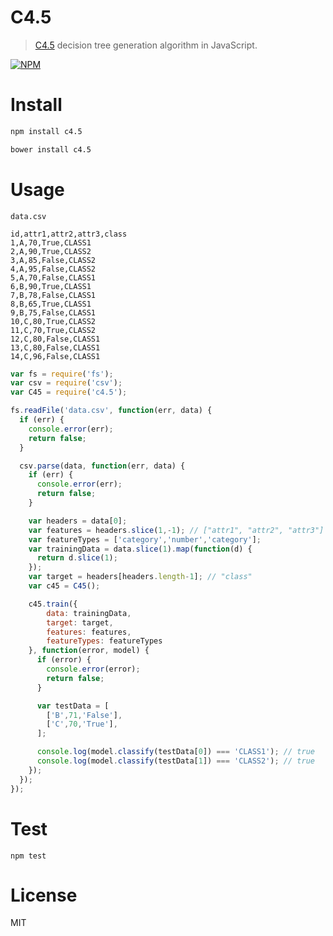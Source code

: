 # C4.5

> [C4.5](https://en.wikipedia.org/wiki/C4.5_algorithm) decision tree generation algorithm in JavaScript.

[![NPM](https://nodei.co/npm/c4.5.png)](https://nodei.co/npm/c4.5)

# Install

```bash
npm install c4.5
```

```bash
bower install c4.5
```

# Usage

`data.csv`

```csv
id,attr1,attr2,attr3,class
1,A,70,True,CLASS1
2,A,90,True,CLASS2
3,A,85,False,CLASS2
4,A,95,False,CLASS2
5,A,70,False,CLASS1
6,B,90,True,CLASS1
7,B,78,False,CLASS1
8,B,65,True,CLASS1
9,B,75,False,CLASS1
10,C,80,True,CLASS2
11,C,70,True,CLASS2
12,C,80,False,CLASS1
13,C,80,False,CLASS1
14,C,96,False,CLASS1
```

```javascript
var fs = require('fs');
var csv = require('csv');
var C45 = require('c4.5');

fs.readFile('data.csv', function(err, data) {
  if (err) {
    console.error(err);
    return false;
  }

  csv.parse(data, function(err, data) {
    if (err) {
      console.error(err);
      return false;
    }

    var headers = data[0];
    var features = headers.slice(1,-1); // ["attr1", "attr2", "attr3"]
    var featureTypes = ['category','number','category'];
    var trainingData = data.slice(1).map(function(d) {
      return d.slice(1);
    });
    var target = headers[headers.length-1]; // "class"
    var c45 = C45();

    c45.train({
        data: trainingData,
        target: target,
        features: features,
        featureTypes: featureTypes
    }, function(error, model) {
      if (error) {
        console.error(error);
        return false;
      }

      var testData = [
        ['B',71,'False'],
        ['C',70,'True'],
      ];

      console.log(model.classify(testData[0]) === 'CLASS1'); // true
      console.log(model.classify(testData[1]) === 'CLASS2'); // true
    });
  });
});
```

# Test

```
npm test
```

# License

MIT
